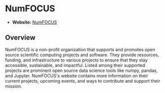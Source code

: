 # NumFOCUS

- **Website:** [NumFOCUS](https://numfocus.org/)

## Overview

NumFOCUS is a non-profit organization that supports and promotes open source scientific computing projects and software. They provide resources, funding, and infrastructure to various projects to ensure that they stay accessible, sustainable, and impactful. Listed among their supported projects are prominent open source data science tools like numpy, pandas, and Jupyter. NumFOCUS's website contains more information on their current projects, upcoming events, and ways to contribute and support their mission.
